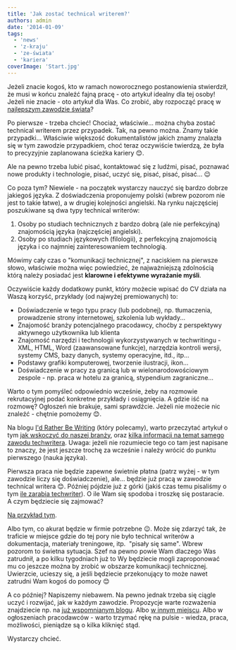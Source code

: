 ```yaml
---
title: 'Jak zostać technical writerem?'
authors: admin
date: '2014-01-09'
tags:
  - 'news'
  - 'z-kraju'
  - 'ze-świata'
  - 'kariera'
coverImage: 'Start.jpg'
---
```


Jeżeli znacie kogoś, kto w ramach noworocznego postanowienia stwierdził, że musi
w końcu znaleźć fajną pracę - oto artykuł idealny dla tej osoby! Jeżeli nie
znacie - oto artykuł dla Was. Co zrobić, aby rozpocząć pracę w
[najlepszym zawodzie świata](../mamy-najlepsza-prace-na-swiecie/index.md)?

<!--truncate-->

Po pierwsze - trzeba chcieć! Chociaż, właściwie... można chyba zostać technical
writerem przez przypadek. Tak, na pewno można. Znamy takie przypadki...
Właściwie większość dokumentalistów jakich znamy znalazła się w tym zawodzie
przypadkiem, choć teraz oczywiście twierdzą, że była to precyzyjnie zaplanowana
ścieżka kariery 😊.

Ale na pewno trzeba lubić pisać, kontaktować się z ludźmi, pisać, poznawać nowe
produkty i technologie, pisać, uczyć się, pisać, pisać, pisać... 😉

Co poza tym? Niewiele - na początek wystarczy nauczyć się bardzo dobrze jakiegoś
języka. Z doświadczenia proponujemy polski (wbrew pozorom nie jest to takie
łatwe), a w drugiej kolejności angielski. Na rynku najczęściej poszukiwane są
dwa typy technical writerów:

1. Osoby po studiach technicznych z bardzo dobrą (ale nie perfekcyjną)
   znajomością języka (najczęściej angielski).
2. Osoby po studiach językowych (filologii), z perfekcyjną znajomością języka i
   co najmniej zainteresowaniem technologią.

Mówimy cały czas o "komunikacji technicznej", z naciskiem na pierwsze słowo,
właściwie można więc powiedzieć, że najważniejszą zdolnością którą należy
posiadać jest **klarowne i efektywne wyrażanie myśli**.

Oczywiście każdy dodatkowy punkt, który możecie wpisać do CV działa na Waszą
korzyść, przykłady (od najwyżej premiowanych) to:

- Doświadczenie w tego typu pracy (lub podobnej), np. tłumaczenia, prowadzenie
  strony internetowej, szkolenia lub wykłady...
- Znajomość branży potencjalnego pracodawcy, choćby z perspektywy aktywnego
  użytkownika lub klienta
- Znajomość narzędzi i technologii wykorzystywanych w techwritingu - XML, HTML,
  Word (zaawansowane funkcje), narzędzia kontroli wersji, systemy CMS, bazy
  danych, systemy operacyjne, itd., itp...
- Podstawy grafiki komputerowej, tworzenie ilustracji, ikon...
- Doświadczenie w pracy za granicą lub w wielonarodowościowym zespole - np.
  praca w hotelu za granicą, stypendium zagraniczne...

Warto o tym pomyśleć odpowiednio wcześnie, żeby na rozmowie rekrutacyjnej podać
konkretne przykłady i osiągnięcia. A gdzie iść na rozmowę? Ogłoszeń nie brakuje,
sami sprawdźcie. Jeżeli nie możecie nic znaleźć - chętnie pomożemy 😊.

Na blogu [I'd Rather Be Writing](http://idratherbewriting.com/) (który
polecamy), warto przeczytać artykuł o tym
[jak wskoczyć do naszej branży](http://idratherbewriting.com/2007/05/27/how-to-break-into-technical-writing/),
oraz
[kilka informacji na temat samego zawodu techwritera](http://idratherbewriting.com/2008/02/16/technical-writing-careers-answering-13-questions-about-technical-writing-jobs/).
Uwaga: jeżeli nie rozumiecie tego co tam jest napisane to znaczy, że jest
jeszcze trochę za wcześnie i należy wrócić do punktu pierwszego (nauka języka).

Pierwsza praca nie będzie zapewne świetnie płatna (patrz wyżej - w tym zawodzie
liczy się doświadczenie), ale... będzie już pracą w zawodzie technical writera
😊. Później pójdzie już z górki (jakiś czas temu pisaliśmy o tym
[ile zarabia techwriter](../ile-zarabia-technical-writer/index.md)). O ile Wam
się spodoba i troszkę się postaracie. A czym będziecie się zajmować?

[Na przykład tym](http://en.wikipedia.org/wiki/Technical_writer).

Albo tym, co akurat będzie w firmie potrzebne 😉. Może się zdarzyć tak, że
traficie w miejsce gdzie do tej pory nie było technical writerów a dokumentacja,
materiały treningowe, itp.  "pisały się same". Wbrew pozorom to świetna
sytuacja. Szef na pewno powie Wam dlaczego Was zatrudnił, a po kilku tygodniach
już to Wy będziecie mogli zaproponować mu co jeszcze można by zrobić w obszarze
komunikacji technicznej. Uwierzcie, ucieszy się, a jeśli będziecie przekonujący
to może nawet zatrudni Wam kogoś do pomocy 😊

A co później? Napiszemy niebawem. Na pewno jednak trzeba się ciągle uczyć i
rozwijać, jak w każdym zawodzie. Propozycje warte rozważenia znajdziecie np. na
[już wspomnianym blogu](http://idratherbewriting.com/2007/09/26/five-skills-every-technical-writer-needs/).
Albo
[w innym miejscu](http://irene.hubpages.com/hub/Essential-Skills-for-Technical-Writers).
Albo w ogłoszeniach pracodawców - warto trzymać rękę na pulsie - wiedza, praca,
możliwości, pieniądze są o kilka kliknięć stąd.

Wystarczy chcieć.
